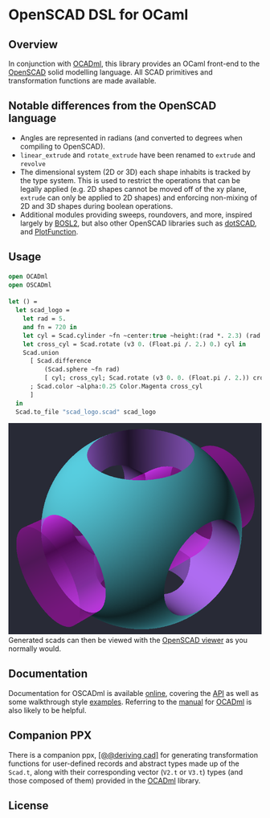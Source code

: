 # OpenSCAD DSL for OCaml

## Overview

In conjunction with [OCADml](https://github.com/OCADml/OCADml), this library
provides an OCaml front-end to the [OpenSCAD](https://openscad.org/) solid
modelling language. All SCAD primitives and transformation functions are made
available.

## Notable differences from the OpenSCAD language

- Angles are represented in radians (and converted to degrees when compiling to
  OpenSCAD).
- `linear_extrude` and `rotate_extrude` have been renamed to `extrude` and `revolve`
- The dimensional system (2D or 3D) each shape inhabits is tracked by the type
  system. This is used to restrict the operations that can be legally applied
  (e.g. 2D shapes cannot be moved off of the xy plane, `extrude` can only
  be applied to 2D shapes) and enforcing non-mixing of 2D and 3D shapes during
  boolean operations.
- Additional modules providing sweeps, roundovers, and more, inspired largely by
  [BOSL2](https://github.com/revarbat/BOSL2), but also other OpenSCAD libraries such
  as [dotSCAD](https://github.com/JustinSDK/dotSCAD/tree/master/src), and
  [PlotFunction](https://github.com/rcolyer/plot-function).

## Usage

``` ocaml
open OCADml
open OSCADml

let () =
  let scad_logo =
    let rad = 5.
    and fn = 720 in
    let cyl = Scad.cylinder ~fn ~center:true ~height:(rad *. 2.3) (rad /. 2.) in
    let cross_cyl = Scad.rotate (v3 0. (Float.pi /. 2.) 0.) cyl in
    Scad.union
      [ Scad.difference
          (Scad.sphere ~fn rad)
          [ cyl; cross_cyl; Scad.rotate (v3 0. 0. (Float.pi /. 2.)) cross_cyl ]
      ; Scad.color ~alpha:0.25 Color.Magenta cross_cyl
      ]
  in
  Scad.to_file "scad_logo.scad" scad_logo
```

![OpenSCAD logo](docs/assets/scad_logo.png)
Generated scads can then be viewed with the [OpenSCAD
viewer](https://openscad.org/downloads.html) as you normally would.

## Documentation

Documentation for OSCADml is available
[online](https://ocadml.github.io/OSCADml/OSCADml/index.html), covering the
[API](https://ocadml.github.io/OSCADml/OSCADml/index.html#api)
as well as some walkthrough style
[examples](https://ocadml.github.io/OSCADml/OSCADml/index.html#examples).
Referring to the [manual](https://ocadml.github.com/OCADml/OCADml/index.html)
for [OCADml](https://github.com/OCADml/OCADml) is also likely to be helpful.

## Companion PPX

There is a companion ppx, [\[@@deriving
cad\]](https://github.com/OCADml/ppx_deriving_cad) for generating
transformation functions for user-defined records and abstract types made up of
the `Scad.t`, along with their corresponding vector (`V2.t` or `V3.t`) types
(and those composed of them) provided in the
[OCADml](https://github.com/OCADml/OCADml) library.

## License
